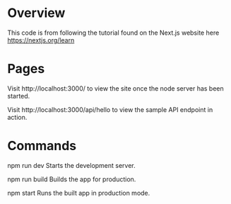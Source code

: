 # Overview

This code is from following the tutorial found on the Next.js website here https://nextjs.org/learn

# Pages

Visit http://localhost:3000/ to view the site once the node server has been started.

Visit http://localhost:3000/api/hello to view the sample API endpoint in action.

# Commands

npm run dev
	Starts the development server.

npm run build
	Builds the app for production.

npm start
	Runs the built app in production mode.